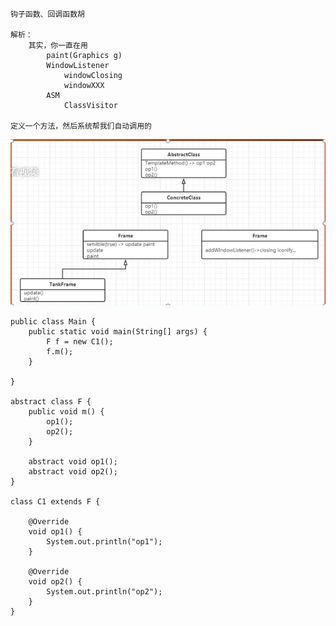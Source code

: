 
    钩子函数、回调函数胡
    
    解析：
        其实，你一直在用
            paint(Graphics g)
            WindowListener
                windowClosing
                windowXXX
            ASM
                ClassVisitor
            
    定义一个方法，然后系统帮我们自动调用的

![image](https://raw.githubusercontent.com/musictaste/DesignPatterns/master/image/001.png)


```
public class Main {
    public static void main(String[] args) {
        F f = new C1();
        f.m();
    }

}

abstract class F {
    public void m() {
        op1();
        op2();
    }

    abstract void op1();
    abstract void op2();
}

class C1 extends F {

    @Override
    void op1() {
        System.out.println("op1");
    }

    @Override
    void op2() {
        System.out.println("op2");
    }
}
```
